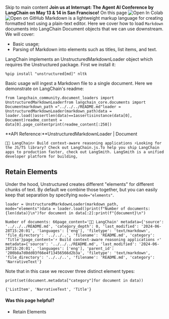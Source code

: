 Skip to main content
**Join us at Interrupt: The Agent AI Conference by LangChain on May 13 & 14 in San Francisco!**
On this page
![Open In Colab](https://colab.research.google.com/assets/colab-badge.svg)![Open on GitHub](https://img.shields.io/badge/Open%20on%20GitHub-grey?logo=github&logoColor=white)
Markdown is a lightweight markup language for creating formatted text using a plain-text editor.
Here we cover how to load `Markdown` documents into LangChain Document objects that we can use downstream.
We will cover:
  * Basic usage;
  * Parsing of Markdown into elements such as titles, list items, and text.


LangChain implements an UnstructuredMarkdownLoader object which requires the Unstructured package. First we install it:
```
%pip install "unstructured[md]" nltk
```

Basic usage will ingest a Markdown file to a single document. Here we demonstrate on LangChain's readme:
```
from langchain_community.document_loaders import UnstructuredMarkdownLoaderfrom langchain_core.documents import Documentmarkdown_path ="../../../README.md"loader = UnstructuredMarkdownLoader(markdown_path)data = loader.load()assertlen(data)==1assertisinstance(data[0], Document)readme_content = data[0].page_contentprint(readme_content[:250])
```

**API Reference:**UnstructuredMarkdownLoader | Document
```
🦜️🔗 LangChain⚡ Build context-aware reasoning applications ⚡Looking for the JS/TS library? Check out LangChain.js.To help you ship LangChain apps to production faster, check out LangSmith. LangSmith is a unified developer platform for building,
```

## Retain Elements​
Under the hood, Unstructured creates different "elements" for different chunks of text. By default we combine those together, but you can easily keep that separation by specifying `mode="elements"`.
```
loader = UnstructuredMarkdownLoader(markdown_path, mode="elements")data = loader.load()print(f"Number of documents: {len(data)}\n")for document in data[:2]:print(f"{document}\n")
```

```
Number of documents: 66page_content='🦜️🔗 LangChain' metadata={'source': '../../../README.md', 'category_depth': 0, 'last_modified': '2024-06-28T15:20:01', 'languages': ['eng'], 'filetype': 'text/markdown', 'file_directory': '../../..', 'filename': 'README.md', 'category': 'Title'}page_content='⚡ Build context-aware reasoning applications ⚡' metadata={'source': '../../../README.md', 'last_modified': '2024-06-28T15:20:01', 'languages': ['eng'], 'parent_id': '200b8a7d0dd03f66e4f13456566d2b3a', 'filetype': 'text/markdown', 'file_directory': '../../..', 'filename': 'README.md', 'category': 'NarrativeText'}
```

Note that in this case we recover three distinct element types:
```
print(set(document.metadata["category"]for document in data))
```

```
{'ListItem', 'NarrativeText', 'Title'}
```

#### Was this page helpful?
  * Retain Elements


